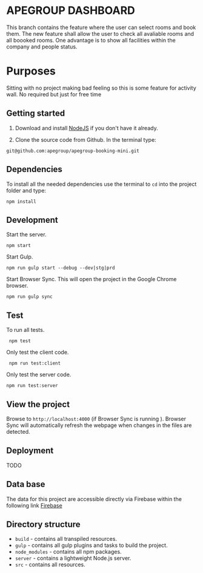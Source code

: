 # APEGROUP DASHBOARD

This  branch contains the feature where the user can select rooms and book them.
The new feature shall allow the user to check all avaliable rooms and all boooked rooms.
One advantage is to show all facilities within the company and people status.

# Purposes
 Sitting with no project making bad feeling so this is some feature for activity wall. No required but just for free time
## Getting started
1. Download and install [NodeJS](https://nodejs.org) if you don't have it already.

2. Clone the source code from Github. In the terminal type:

 ```
git@github.com:apegroup/apegroup-booking-mini.git
```

## Dependencies
To install all the needed dependencies use the terminal to `cd` into the project folder and type:

```
npm install
```

## Development
Start the server.

```
npm start
```

Start Gulp.

```
npm run gulp start --debug --dev|stg|prd
```

Start Browser Sync. This will open the project in the Google Chrome browser.

```
npm run gulp sync
```


## Test
To run all tests.

```
 npm test
```

Only test the client code.

```
 npm run test:client
```

Only test the server code.

```
npm run test:server
```

## View the project
Browse to `http://localhost:4000` (if Browser Sync is running ).
Browser Sync will automatically refresh the webpage when changes in the files are detected.

## Deployment
TODO

## Data base
The data for this project are accessible directly via Firebase within the following link
 [Firebase](https://activitywall-d8629.firebaseio.com/)

## Directory structure
* `build` - contains all transpiled resources.
* `gulp` - contains all gulp plugins and tasks to build the project.
* `node_modules` - contains all npm packages.
* `server` - contains a lightweight Node.js server.
* `src` - contains all resources.

